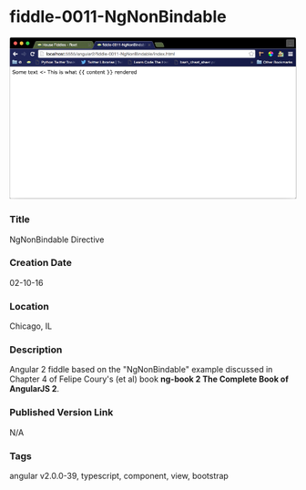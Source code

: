fiddle-0011-NgNonBindable
======

![Screenshot](screenshot.png)


### Title

NgNonBindable Directive


### Creation Date

02-10-16


### Location

Chicago, IL


### Description

Angular 2 fiddle based on the "NgNonBindable" example discussed in Chapter 4 of Felipe Coury's (et al) book **ng-book 2 The Complete Book of AngularJS 2**.


### Published Version Link

N/A


### Tags

angular v2.0.0-39, typescript, component, view, bootstrap
